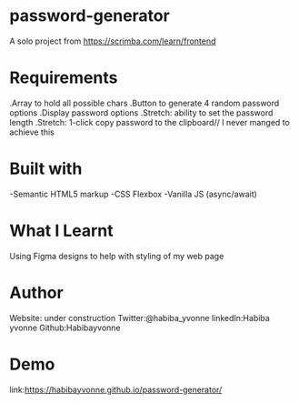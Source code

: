 # password-generator
A solo project from  https://scrimba.com/learn/frontend

# Requirements
 .Array to hold all possible chars
 .Button to generate 4 random password options
 .Display password options
 .Stretch: ability to set the password length
 .Stretch: 1-click copy password to the clipboard// I never manged to achieve this 
 
 
 # Built with
-Semantic HTML5 markup
-CSS Flexbox
-Vanilla JS (async/await)

# What I Learnt
Using Figma designs to help with styling of my web page

# Author 
Website: under construction
Twitter:@habiba_yvonne
linkedIn:Habiba yvonne
Github:Habibayvonne

# Demo
link:https://habibayvonne.github.io/password-generator/


